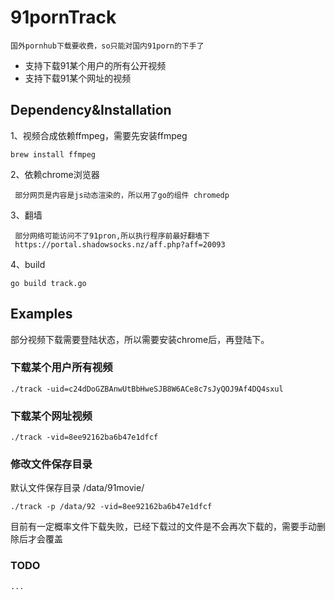 # 91pornTrack
    国外pornhub下载要收费，so只能对国内91porn的下手了
* 支持下载91某个用户的所有公开视频
* 支持下载91某个网址的视频
## Dependency&Installation
   1、视频合成依赖ffmpeg，需要先安装ffmpeg
    
    brew install ffmpeg
   2、依赖chrome浏览器
   
     部分网页是内容是js动态渲染的，所以用了go的组件 chromedp
   3、翻墙 
   
     部分网络可能访问不了91pron,所以执行程序前最好翻墙下
     https://portal.shadowsocks.nz/aff.php?aff=20093
   
   4、build
   
    go build track.go 
    
## Examples
   部分视频下载需要登陆状态，所以需要安装chrome后，再登陆下。
### 下载某个用户所有视频

    ./track -uid=c24dDoGZBAnwUtBbHweSJB8W6ACe8c7sJyQOJ9Af4DQ4sxul
    
### 下载某个网址视频
    
    ./track -vid=8ee92162ba6b47e1dfcf

### 修改文件保存目录
   默认文件保存目录 /data/91movie/
   
    ./track -p /data/92 -vid=8ee92162ba6b47e1dfcf  
    
   目前有一定概率文件下载失败，已经下载过的文件是不会再次下载的，需要手动删除后才会覆盖
   
### TODO
    ...   
